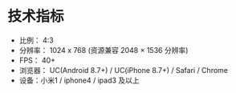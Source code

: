 技术指标
========

* 比例： 4:3
* 分辨率： 1024 x 768 (资源兼容 2048 × 1536 分辨率)
* FPS： 40+
* 浏览器： UC(Android 8.7+) / UC(iPhone 8.7+) / Safari / Chrome
* 设备：小米1 / iphone4 / ipad3 及以上